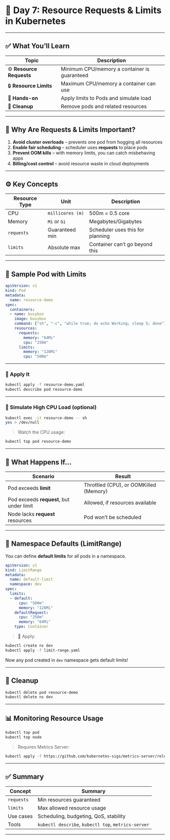 
# 📘 **Day 7: Resource Requests & Limits in Kubernetes**

---

## ✅ What You’ll Learn

| Topic                    | Description                                  |
| ------------------------ | -------------------------------------------- |
| ⚙️ **Resource Requests** | Minimum CPU/memory a container is guaranteed |
| 🔒 **Resource Limits**   | Maximum CPU/memory a container can use       |
| 🧪 **Hands-on**          | Apply limits to Pods and simulate load       |
| 🧹 **Cleanup**           | Remove pods and related resources            |

---

## 🧠 Why Are Requests & Limits Important?

1. **Avoid cluster overloads** – prevents one pod from hogging all resources
2. **Enable fair scheduling** – scheduler uses **requests** to place pods
3. **Prevent OOM kills** – with memory limits, you can catch misbehaving apps
4. **Billing/cost control** – avoid resource waste in cloud deployments

---

## ⚙️ Key Concepts

| Resource Type | Unit             | Description                      |
| ------------- | ---------------- | -------------------------------- |
| CPU           | `millicores (m)` | 500m = 0.5 core                  |
| Memory        | `Mi` or `Gi`     | Megabytes/Gigabytes              |
| `requests`    | Guaranteed min   | Scheduler uses this for planning |
| `limits`      | Absolute max     | Container can’t go beyond this   |

---

## 📄 Sample Pod with Limits

```yaml
apiVersion: v1
kind: Pod
metadata:
  name: resource-demo
spec:
  containers:
  - name: busybox
    image: busybox
    command: ["sh", "-c", "while true; do echo Working; sleep 5; done"]
    resources:
      requests:
        memory: "64Mi"
        cpu: "250m"
      limits:
        memory: "128Mi"
        cpu: "500m"
```

---

### 🧪 Apply It

```bash
kubectl apply -f resource-demo.yaml
kubectl describe pod resource-demo
```

---

### 🧪 Simulate High CPU Load (optional)

```bash
kubectl exec -it resource-demo -- sh
yes > /dev/null
```

> Watch the CPU usage:

```bash
kubectl top pod resource-demo
```

---

## 🧠 What Happens If…

| Scenario                                 | Result                                 |
| ---------------------------------------- | -------------------------------------- |
| Pod exceeds **limit**                    | Throttled (CPU), or OOMKilled (Memory) |
| Pod exceeds **request**, but under limit | Allowed, if resources available        |
| Node lacks **request** resources         | Pod won’t be scheduled                 |

---

## 🎯 Namespace Defaults (LimitRange)

You can define **default limits** for all pods in a namespace.

```yaml
apiVersion: v1
kind: LimitRange
metadata:
  name: default-limit
  namespace: dev
spec:
  limits:
  - default:
      cpu: "500m"
      memory: "128Mi"
    defaultRequest:
      cpu: "250m"
      memory: "64Mi"
    type: Container
```

> 🧪 Apply:

```bash
kubectl create ns dev
kubectl apply -f limit-range.yaml
```

Now any pod created in `dev` namespace gets default limits!

---

## 🧹 Cleanup

```bash
kubectl delete pod resource-demo
kubectl delete ns dev
```

---

## 📊 Monitoring Resource Usage

```bash
kubectl top pod
kubectl top node
```

> Requires Metrics Server:

```bash
kubectl apply -f https://github.com/kubernetes-sigs/metrics-server/releases/latest/download/components.yaml
```

---

## ✅ Summary

| Concept    | Summary                                             |
| ---------- | --------------------------------------------------- |
| `requests` | Min resources guaranteed                            |
| `limits`   | Max allowed resource usage                          |
| Use cases  | Scheduling, budgeting, QoS, stability               |
| Tools      | `kubectl describe`, `kubectl top`, `metrics-server` |

---


